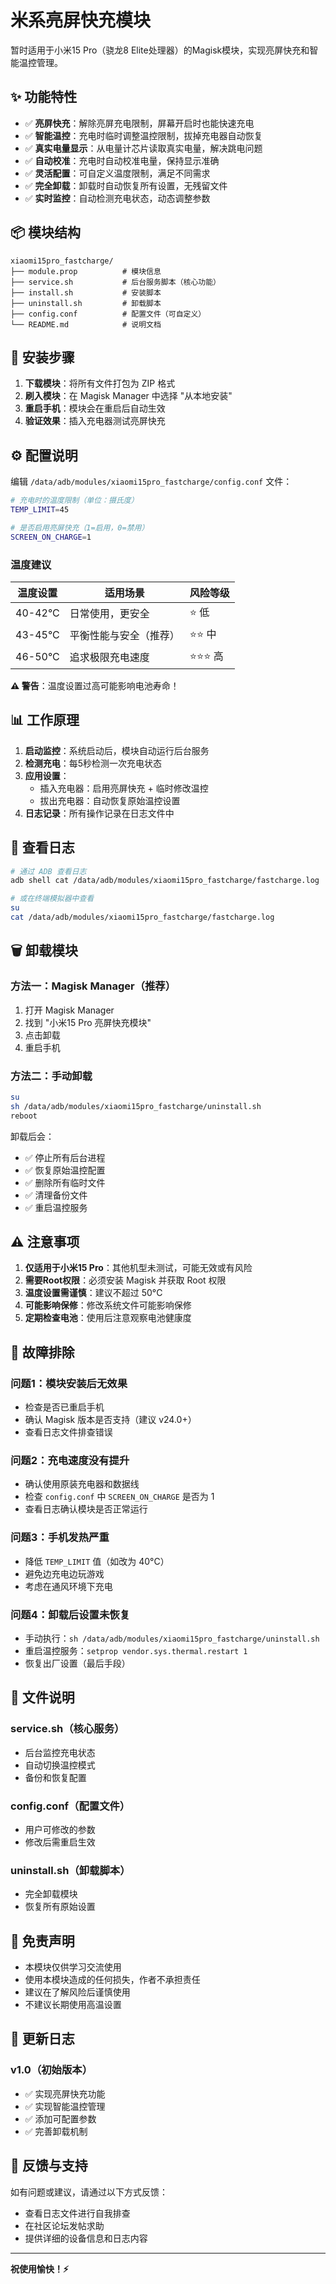 # 米系亮屏快充模块

暂时适用于小米15 Pro（骁龙8 Elite处理器）的Magisk模块，实现亮屏快充和智能温控管理。

## ✨ 功能特性

- ✅ **亮屏快充**：解除亮屏充电限制，屏幕开启时也能快速充电
- ✅ **智能温控**：充电时临时调整温控限制，拔掉充电器自动恢复
- ✅ **真实电量显示**：从电量计芯片读取真实电量，解决跳电问题
- ✅ **自动校准**：充电时自动校准电量，保持显示准确
- ✅ **灵活配置**：可自定义温度限制，满足不同需求
- ✅ **完全卸载**：卸载时自动恢复所有设置，无残留文件
- ✅ **实时监控**：自动检测充电状态，动态调整参数

## 📦 模块结构

```
xiaomi15pro_fastcharge/
├── module.prop          # 模块信息
├── service.sh           # 后台服务脚本（核心功能）
├── install.sh           # 安装脚本
├── uninstall.sh         # 卸载脚本
├── config.conf          # 配置文件（可自定义）
└── README.md            # 说明文档
```

## 🚀 安装步骤

1. **下载模块**：将所有文件打包为 ZIP 格式
2. **刷入模块**：在 Magisk Manager 中选择 "从本地安装"
3. **重启手机**：模块会在重启后自动生效
4. **验证效果**：插入充电器测试亮屏快充

## ⚙️ 配置说明

编辑 `/data/adb/modules/xiaomi15pro_fastcharge/config.conf` 文件：

```bash
# 充电时的温度限制（单位：摄氏度）
TEMP_LIMIT=45

# 是否启用亮屏快充（1=启用，0=禁用）
SCREEN_ON_CHARGE=1
```

### 温度建议

| 温度设置 | 适用场景 | 风险等级 |
|---------|---------|---------|
| 40-42°C | 日常使用，更安全 | ⭐ 低 |
| 43-45°C | 平衡性能与安全（推荐） | ⭐⭐ 中 |
| 46-50°C | 追求极限充电速度 | ⭐⭐⭐ 高 |

**⚠️ 警告**：温度设置过高可能影响电池寿命！

## 📊 工作原理

1. **启动监控**：系统启动后，模块自动运行后台服务
2. **检测充电**：每5秒检测一次充电状态
3. **应用设置**：
   - 插入充电器：启用亮屏快充 + 临时修改温控
   - 拔出充电器：自动恢复原始温控设置
4. **日志记录**：所有操作记录在日志文件中

## 📝 查看日志

```bash
# 通过 ADB 查看日志
adb shell cat /data/adb/modules/xiaomi15pro_fastcharge/fastcharge.log

# 或在终端模拟器中查看
su
cat /data/adb/modules/xiaomi15pro_fastcharge/fastcharge.log
```

## 🗑️ 卸载模块

### 方法一：Magisk Manager（推荐）
1. 打开 Magisk Manager
2. 找到 "小米15 Pro 亮屏快充模块"
3. 点击卸载
4. 重启手机

### 方法二：手动卸载
```bash
su
sh /data/adb/modules/xiaomi15pro_fastcharge/uninstall.sh
reboot
```

卸载后会：
- ✅ 停止所有后台进程
- ✅ 恢复原始温控配置
- ✅ 删除所有临时文件
- ✅ 清理备份文件
- ✅ 重启温控服务

## ⚠️ 注意事项

1. **仅适用于小米15 Pro**：其他机型未测试，可能无效或有风险
2. **需要Root权限**：必须安装 Magisk 并获取 Root 权限
3. **温度设置需谨慎**：建议不超过 50°C
4. **可能影响保修**：修改系统文件可能影响保修
5. **定期检查电池**：使用后注意观察电池健康度

## 🔧 故障排除

### 问题1：模块安装后无效果
- 检查是否已重启手机
- 确认 Magisk 版本是否支持（建议 v24.0+）
- 查看日志文件排查错误

### 问题2：充电速度没有提升
- 确认使用原装充电器和数据线
- 检查 `config.conf` 中 `SCREEN_ON_CHARGE` 是否为 1
- 查看日志确认模块是否正常运行

### 问题3：手机发热严重
- 降低 `TEMP_LIMIT` 值（如改为 40°C）
- 避免边充电边玩游戏
- 考虑在通风环境下充电

### 问题4：卸载后设置未恢复
- 手动执行：`sh /data/adb/modules/xiaomi15pro_fastcharge/uninstall.sh`
- 重启温控服务：`setprop vendor.sys.thermal.restart 1`
- 恢复出厂设置（最后手段）

## 📄 文件说明

### service.sh（核心服务）
- 后台监控充电状态
- 自动切换温控模式
- 备份和恢复配置

### config.conf（配置文件）
- 用户可修改的参数
- 修改后需重启生效

### uninstall.sh（卸载脚本）
- 完全卸载模块
- 恢复所有原始设置

## 🤝 免责声明

- 本模块仅供学习交流使用
- 使用本模块造成的任何损失，作者不承担责任
- 建议在了解风险后谨慎使用
- 不建议长期使用高温设置

## 📜 更新日志

### v1.0（初始版本）
- ✅ 实现亮屏快充功能
- ✅ 实现智能温控管理
- ✅ 添加可配置参数
- ✅ 完善卸载机制

## 💬 反馈与支持

如有问题或建议，请通过以下方式反馈：
- 查看日志文件进行自我排查
- 在社区论坛发帖求助
- 提供详细的设备信息和日志内容

---

**祝使用愉快！⚡**

